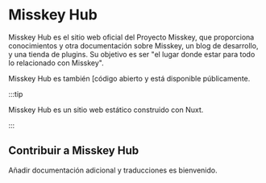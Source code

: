 # Misskey Hub

Misskey Hub es el sitio web oficial del Proyecto Misskey, que proporciona conocimientos y otra documentación sobre Misskey, un blog de desarrollo, y una tienda de plugins.
Su objetivo es ser "el lugar donde estar para todo lo relacionado con Misskey".

Misskey Hub es también [código abierto y está disponible públicamente.

:::tip

Misskey Hub es un sitio web estático construido con Nuxt.

:::

## Contribuir a Misskey Hub

Añadir documentación adicional y traducciones es bienvenido.
